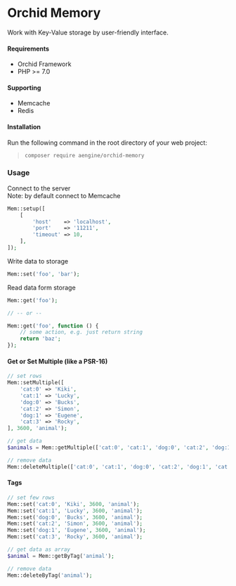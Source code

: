 Orchid Memory
====
Work with Key-Value storage by user-friendly interface.

#### Requirements
* Orchid Framework
* PHP >= 7.0

#### Supporting
* Memcache
* Redis

#### Installation
Run the following command in the root directory of your web project:
  
> `composer require aengine/orchid-memory`

### Usage
Connect to the server  
Note: by default connect to Memcache
```php
Mem::setup([
    [
        'host'    => 'localhost',
        'port'    => '11211',
        'timeout' => 10,
    ],
]);
```

Write data to storage
```php
Mem::set('foo', 'bar');
```

Read data form storage
```php
Mem::get('foo');

// -- or --

Mem::get('foo', function () {
    // some action, e.g. just return string
    return 'baz';
});
```

#### Get or Set Multiple (like a PSR-16)

```php
// set rows
Mem::setMultiple([
    'cat:0' => 'Kiki',
    'cat:1' => 'Lucky',
    'dog:0' => 'Bucks',
    'cat:2' => 'Simon',
    'dog:1' => 'Eugene',
    'cat:3' => 'Rocky',
], 3600, 'animal');

// get data
$animals = Mem::getMultiple(['cat:0', 'cat:1', 'dog:0', 'cat:2', 'dog:1', 'cat:3']);

// remove data
Mem::deleteMultiple(['cat:0', 'cat:1', 'dog:0', 'cat:2', 'dog:1', 'cat:3']);
```

#### Tags

```php
// set few rows
Mem::set('cat:0', 'Kiki', 3600, 'animal');
Mem::set('cat:1', 'Lucky', 3600, 'animal');
Mem::set('dog:0', 'Bucks', 3600, 'animal');
Mem::set('cat:2', 'Simon', 3600, 'animal');
Mem::set('dog:1', 'Eugene', 3600, 'animal');
Mem::set('cat:3', 'Rocky', 3600, 'animal');

// get data as array
$animal = Mem::getByTag('animal');

// remove data
Mem::deleteByTag('animal');
```
